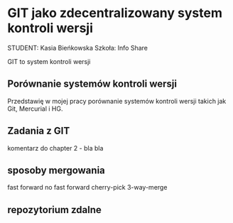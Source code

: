 # GIT jako zdecentralizowany system kontroli wersji

STUDENT: Kasia Bieńkowska
Szkoła: Info Share

GIT to system kontroli wersji

## Porównanie systemów kontroli wersji

Przedstawię w mojej pracy porównanie systemów kontroli wersji takich jak Git, Mercurial i HG.

## Zadania z GIT

komentarz do chapter 2 - bla bla

## sposoby mergowania

fast forward
no fast forward
cherry-pick
3-way-merge

## repozytorium zdalne
